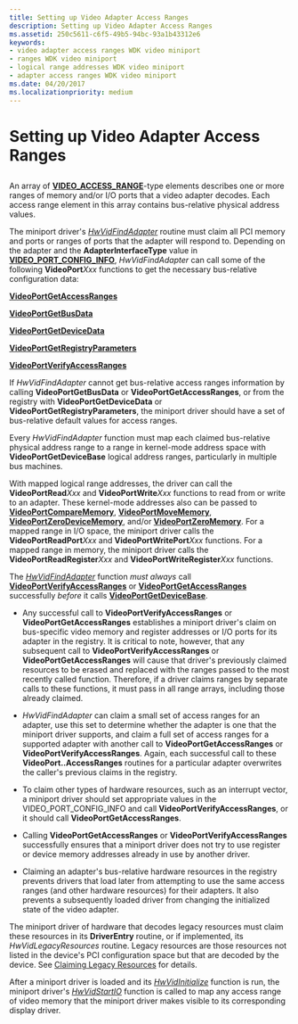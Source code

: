 ```yaml
---
title: Setting up Video Adapter Access Ranges
description: Setting up Video Adapter Access Ranges
ms.assetid: 250c5611-c6f5-49b5-94bc-93a1b43312e6
keywords:
- video adapter access ranges WDK video miniport
- ranges WDK video miniport
- logical range addresses WDK video miniport
- adapter access ranges WDK video miniport
ms.date: 04/20/2017
ms.localizationpriority: medium
---
```


# Setting up Video Adapter Access Ranges


## <span id="ddk_setting_up_video_adapter_access_ranges_gg"></span><span id="DDK_SETTING_UP_VIDEO_ADAPTER_ACCESS_RANGES_GG"></span>


An array of [**VIDEO\_ACCESS\_RANGE**](https://docs.microsoft.com/windows-hardware/drivers/ddi/video/ns-video-_video_access_range)-type elements describes one or more ranges of memory and/or I/O ports that a video adapter decodes. Each access range element in this array contains bus-relative physical address values.

The miniport driver's [*HwVidFindAdapter*](https://docs.microsoft.com/windows-hardware/drivers/ddi/video/nc-video-pvideo_hw_find_adapter) routine must claim all PCI memory and ports or ranges of ports that the adapter will respond to. Depending on the adapter and the **AdapterInterfaceType** value in [**VIDEO\_PORT\_CONFIG\_INFO**](https://docs.microsoft.com/windows-hardware/drivers/ddi/video/ns-video-_video_port_config_info), *HwVidFindAdapter* can call some of the following **VideoPort***Xxx* functions to get the necessary bus-relative configuration data:

[**VideoPortGetAccessRanges**](https://docs.microsoft.com/windows-hardware/drivers/ddi/video/nf-video-videoportgetaccessranges)

[**VideoPortGetBusData**](https://docs.microsoft.com/windows-hardware/drivers/ddi/video/nf-video-videoportgetbusdata)

[**VideoPortGetDeviceData**](https://docs.microsoft.com/windows-hardware/drivers/ddi/video/nf-video-videoportgetdevicedata)

[**VideoPortGetRegistryParameters**](https://docs.microsoft.com/windows-hardware/drivers/ddi/video/nf-video-videoportgetregistryparameters)

[**VideoPortVerifyAccessRanges**](https://docs.microsoft.com/windows-hardware/drivers/ddi/video/nf-video-videoportverifyaccessranges)

If *HwVidFindAdapter* cannot get bus-relative access ranges information by calling **VideoPortGetBusData** or **VideoPortGetAccessRanges**, or from the registry with **VideoPortGetDeviceData** or **VideoPortGetRegistryParameters**, the miniport driver should have a set of bus-relative default values for access ranges.

Every *HwVidFindAdapter* function must map each claimed bus-relative physical address range to a range in kernel-mode address space with **VideoPortGetDeviceBase** logical address ranges, particularly in multiple bus machines.

With mapped logical range addresses, the driver can call the **VideoPortRead***Xxx* and **VideoPortWrite***Xxx* functions to read from or write to an adapter. These kernel-mode addresses also can be passed to [**VideoPortCompareMemory**](https://docs.microsoft.com/windows-hardware/drivers/ddi/video/nf-video-videoportcomparememory), [**VideoPortMoveMemory**](https://docs.microsoft.com/windows-hardware/drivers/ddi/video/nf-video-videoportmovememory), [**VideoPortZeroDeviceMemory**](https://docs.microsoft.com/windows-hardware/drivers/ddi/video/nf-video-videoportzerodevicememory), and/or [**VideoPortZeroMemory**](https://docs.microsoft.com/windows-hardware/drivers/ddi/video/nf-video-videoportzeromemory). For a mapped range in I/O space, the miniport driver calls the **VideoPortReadPort***Xxx* and **VideoPortWritePort***Xxx* functions. For a mapped range in memory, the miniport driver calls the **VideoPortReadRegister***Xxx* and **VideoPortWriteRegister***Xxx* functions.

The [*HwVidFindAdapter*](https://docs.microsoft.com/windows-hardware/drivers/ddi/video/nc-video-pvideo_hw_find_adapter) function *must always* call [**VideoPortVerifyAccessRanges**](https://docs.microsoft.com/windows-hardware/drivers/ddi/video/nf-video-videoportverifyaccessranges) or [**VideoPortGetAccessRanges**](https://docs.microsoft.com/windows-hardware/drivers/ddi/video/nf-video-videoportgetaccessranges) successfully *before* it calls [**VideoPortGetDeviceBase**](https://docs.microsoft.com/windows-hardware/drivers/ddi/video/nf-video-videoportgetdevicebase).

-   Any successful call to **VideoPortVerifyAccessRanges** or **VideoPortGetAccessRanges** establishes a miniport driver's claim on bus-specific video memory and register addresses or I/O ports for its adapter in the registry. It is critical to note, however, that any subsequent call to **VideoPortVerifyAccessRanges** or **VideoPortGetAccessRanges** will cause that driver's previously claimed resources to be erased and replaced with the ranges passed to the most recently called function. Therefore, if a driver claims ranges by separate calls to these functions, it must pass in all range arrays, including those already claimed.

-   *HwVidFindAdapter* can claim a small set of access ranges for an adapter, use this set to determine whether the adapter is one that the miniport driver supports, and claim a full set of access ranges for a supported adapter with another call to **VideoPortGetAccessRanges** or **VideoPortVerifyAccessRanges**. Again, each successful call to these **VideoPort..AccessRanges** routines for a particular adapter overwrites the caller's previous claims in the registry.

-   To claim other types of hardware resources, such as an interrupt vector, a miniport driver should set appropriate values in the VIDEO\_PORT\_CONFIG\_INFO and call **VideoPortVerifyAccessRanges**, or it should call **VideoPortGetAccessRanges**.

-   Calling **VideoPortGetAccessRanges** or **VideoPortVerifyAccessRanges** successfully ensures that a miniport driver does not try to use register or device memory addresses already in use by another driver.

-   Claiming an adapter's bus-relative hardware resources in the registry prevents drivers that load later from attempting to use the same access ranges (and other hardware resources) for their adapters. It also prevents a subsequently loaded driver from changing the initialized state of the video adapter.

The miniport driver of hardware that decodes legacy resources must claim these resources in its **DriverEntry** routine, or if implemented, its *HwVidLegacyResources* routine. Legacy resources are those resources not listed in the device's PCI configuration space but that are decoded by the device. See [Claiming Legacy Resources](claiming-legacy-resources.md) for details.

After a miniport driver is loaded and its [*HwVidInitialize*](https://docs.microsoft.com/windows-hardware/drivers/ddi/video/nc-video-pvideo_hw_initialize) function is run, the miniport driver's [*HwVidStartIO*](https://docs.microsoft.com/windows-hardware/drivers/ddi/video/nc-video-pvideo_hw_start_io) function is called to map any access range of video memory that the miniport driver makes visible to its corresponding display driver.

 

 





